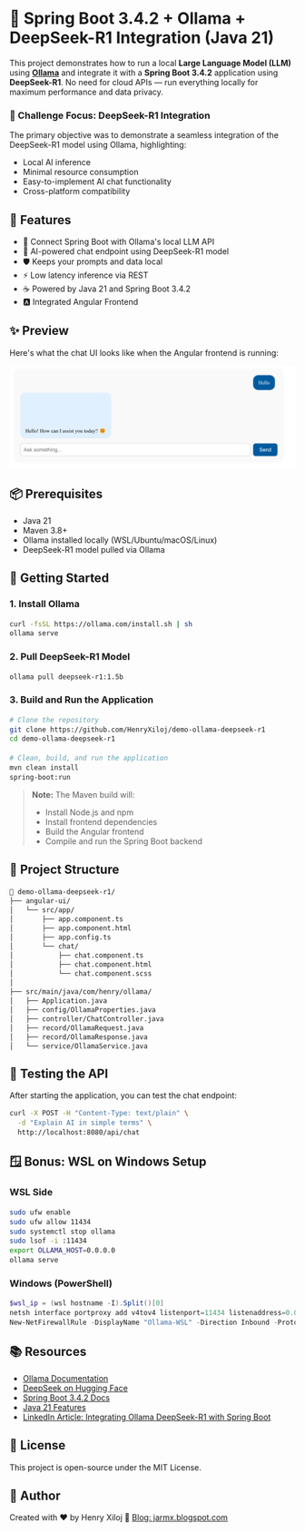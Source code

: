 # 🤖 Spring Boot 3.4.2 + Ollama + DeepSeek-R1 Integration (Java 21)

This project demonstrates how to run a local **Large Language Model (LLM)** using **[Ollama](https://ollama.com)** and integrate it with a **Spring Boot 3.4.2** application using **DeepSeek-R1**. No need for cloud APIs — run everything locally for maximum performance and data privacy.

### 🎯 Challenge Focus: DeepSeek-R1 Integration

The primary objective was to demonstrate a seamless integration of the DeepSeek-R1 model using Ollama, highlighting:
- Local AI inference
- Minimal resource consumption
- Easy-to-implement AI chat functionality
- Cross-platform compatibility

## 🧩 Features

- 🔗 Connect Spring Boot with Ollama's local LLM API
- 💬 AI-powered chat endpoint using DeepSeek-R1 model
- 🛡️ Keeps your prompts and data local
- ⚡ Low latency inference via REST
- ☕ Powered by Java 21 and Spring Boot 3.4.2
- 🅰️ Integrated Angular Frontend

## ✨ Preview

Here's what the chat UI looks like when the Angular frontend is running:

![alt text](https://github.com/HenryXiloj/demo-ollama-deepseek-r1/blob/main/img1.png?raw=true)

## 📦 Prerequisites

- Java 21
- Maven 3.8+
- Ollama installed locally (WSL/Ubuntu/macOS/Linux)
- DeepSeek-R1 model pulled via Ollama

## 🚀 Getting Started

### 1. Install Ollama

```bash
curl -fsSL https://ollama.com/install.sh | sh
ollama serve
```

### 2. Pull DeepSeek-R1 Model

```bash
ollama pull deepseek-r1:1.5b
```

### 3. Build and Run the Application

```bash
# Clone the repository
git clone https://github.com/HenryXiloj/demo-ollama-deepseek-r1
cd demo-ollama-deepseek-r1

# Clean, build, and run the application
mvn clean install 
spring-boot:run
```

> **Note:** The Maven build will:
> - Install Node.js and npm
> - Install frontend dependencies
> - Build the Angular frontend
> - Compile and run the Spring Boot backend

## 📁 Project Structure

```
📁 demo-ollama-deepseek-r1/
├── angular-ui/
│   └── src/app/
│       ├── app.component.ts
│       ├── app.component.html
│       ├── app.config.ts
│       └── chat/
│           ├── chat.component.ts
│           ├── chat.component.html
│           └── chat.component.scss
│
├── src/main/java/com/henry/ollama/
│   ├── Application.java
│   ├── config/OllamaProperties.java
│   ├── controller/ChatController.java
│   ├── record/OllamaRequest.java
│   ├── record/OllamaResponse.java
│   └── service/OllamaService.java

```

## 🧪 Testing the API

After starting the application, you can test the chat endpoint:

```bash
curl -X POST -H "Content-Type: text/plain" \
  -d "Explain AI in simple terms" \
  http://localhost:8080/api/chat
```

## 🪟 Bonus: WSL on Windows Setup

### WSL Side

```bash
sudo ufw enable
sudo ufw allow 11434
sudo systemctl stop ollama
sudo lsof -i :11434
export OLLAMA_HOST=0.0.0.0
ollama serve
```

### Windows (PowerShell)

```powershell
$wsl_ip = (wsl hostname -I).Split()[0]
netsh interface portproxy add v4tov4 listenport=11434 listenaddress=0.0.0.0 connectport=11434 connectaddress=$wsl_ip
New-NetFirewallRule -DisplayName "Ollama-WSL" -Direction Inbound -Protocol TCP -LocalPort 11434 -Action Allow
```

## 📚 Resources

- [Ollama Documentation](https://ollama.com)
- [DeepSeek on Hugging Face](https://huggingface.co/deepseek-ai)
- [Spring Boot 3.4.2 Docs](https://docs.spring.io/spring-boot/docs/)
- [Java 21 Features](https://docs.oracle.com/en/java/javase/21/)
- [LinkedIn Article: Integrating Ollama DeepSeek-R1 with Spring Boot](https://www.linkedin.com/pulse/integrating-ollama-deepseek-r1-spring-boot-henry-xiloj-herrera-jvaye/)

## 📜 License

This project is open-source under the MIT License.

## 🙌 Author

Created with ❤️ by Henry Xiloj 🔗 [Blog: jarmx.blogspot.com](https://jarmx.blogspot.com)
